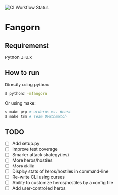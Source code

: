 ![CI Workflow Status](https://github.com/fadavi/fangorn/actions/workflows/ci.yml/badge.svg?branch=main)

# Fangorn

## Requiremenst
Python 3.10.x

## How to run
Directly using python:
```bash
$ python3 -mfangorn
```

Or using make:
```bash
$ make pvp # Orderus vs. Beast
$ make tdm # Team Deathmatch
```

## TODO
- [ ] Add setup.py
- [ ] Improve test coverage
- [ ] Smarter attack strategy(ies)
- [ ] More heros/hostiles
- [ ] More skills
- [ ] Display stats of heros/hostiles in command-line
- [ ] Re-write CLI using curses
- [ ] Ability to customize heros/hostiles by a config file
- [ ] Add user-controlled heros
